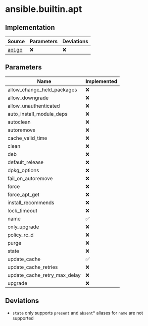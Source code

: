 # ansible.builtin.apt

## Implementation

| Source | Parameters | Deviations |
|--------|------------|------------|
| [apt.go](../../pkg/exec/apt.go) | :x: | :x: |

## Parameters

| Name | Implemented |
|------|-------------|
| allow_change_held_packages |  :x:  |
| allow_downgrade |  :x:  |
| allow_unauthenticated |  :x:  |
| auto_install_module_deps |  :x:  |
| autoclean |  :x:  |
| autoremove |  :x:  |
| cache_valid_time |  :x:  |
| clean |  :x:  |
| deb |  :x:  |
| default_release |  :x:  |
| dpkg_options |  :x:  |
| fail_on_autoremove |  :x:  |
| force |  :x:  |
| force_apt_get |  :x:  |
| install_recommends |  :x:  |
| lock_timeout |  :x:  |
| name |  :white_check_mark:  |
| only_upgrade |  :x:  |
| policy_rc_d |  :x:  |
| purge |  :x:  |
| state |  :x:  |
| update_cache |  :white_check_mark:  |
| update_cache_retries |  :x:  |
| update_cache_retry_max_delay |  :x:  |
| upgrade |  :x:  |

## Deviations

* `state` only supports `present` and `absent`* aliases for `name` are not supported
